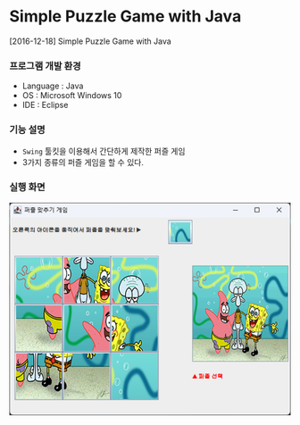 # Simple Puzzle Game with Java
[2016-12-18] Simple Puzzle Game with Java

### 프로그램 개발 환경
- Language : Java
- OS : Microsoft Windows 10
- IDE : Eclipse 

### 기능 설명
- `Swing` 툴킷을 이용해서 간단하게 제작한 퍼즐 게임
- 3가지 종류의 퍼즐 게임을 할 수 있다.

### 실행 화면

![실행 화면](picture.PNG)
